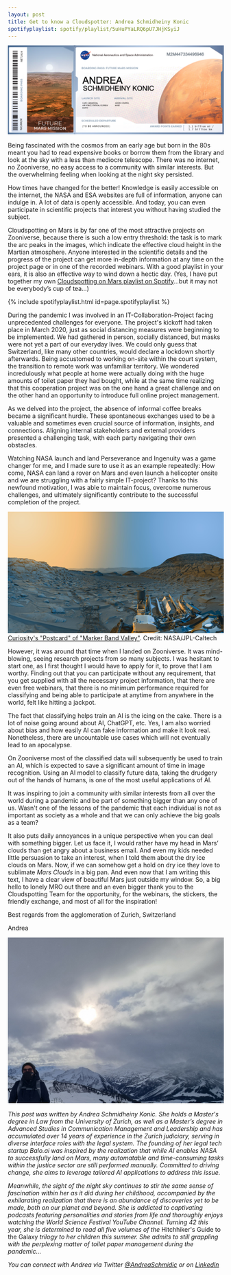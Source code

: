 ```yaml
---
layout: post
title: Get to know a Cloudspotter: Andrea Schmidheiny Konic
spotifyplaylist: spotify/playlist/5uHuPYaLRQ6pU7JHjKSyiJ
---
```


![Boarding Pass](/images/blog_post_andrea/BoardingPass_Andrea.png "My ticket to Mars")

Being fascinated with the cosmos from an early age but born in the 80s meant you had to read
expensive books or borrow them from the library and look at the sky with a less than mediocre
telescope. There was no internet, no Zooniverse, no easy access to a community with similar
interests. But the overwhelming feeling when looking at the night sky persisted.

How times have changed for the better! Knowledge is easily accessible on the internet, the NASA and
ESA websites are full of information, anyone can indulge in. A lot of data is openly accessible. And
today, you can even participate in scientific projects that interest you without having studied the
subject.

Cloudspotting on Mars is by far one of the most attractive projects on Zooniverse, because there is
such a low entry threshold: the task is to mark the arc peaks in the images, which indicate the
effective cloud height in the Martian atmosphere. Anyone interested in the scientific details and the
progress of the project can get more in-depth information at any time on the project page or in one
of the recorded webinars. With a good playlist in your ears, it is also an effective way to wind down a
hectic day. (Yes, I have put together my own [Cloudspotting on Mars playlist on Spotify](https://open.spotify.com/playlist/5uHuPYaLRQ6pU7JHjKSyiJ?si=b8203c9ff6ca4b05)...but it may
not be everybody’s cup of tea...)

{% include spotifyplaylist.html id=page.spotifyplaylist %}

During the pandemic I was involved in an IT-Collaboration-Project facing unprecedented challenges
for everyone. The project's kickoff had taken place in March 2020, just as social distancing measures
were beginning to be implemented. We had gathered in person, socially distanced, but masks were
not yet a part of our everyday lives. We could only guess that Switzerland, like many other countries,
would declare a lockdown shortly afterwards. Being accustomed to working on-site within the court
system, the transition to remote work was unfamiliar territory. We wondered incredulously what
people at home were actually doing with the huge amounts of toilet paper they had bought, while at
the same time realizing that this cooperation project was on the one hand a great challenge and on
the other hand an opportunity to introduce full online project management.

As we delved into the project, the absence of informal coffee breaks became a significant hurdle.
These spontaneous exchanges used to be a valuable and sometimes even crucial source of
information, insights, and connections. Aligning internal stakeholders and external providers
presented a challenging task, with each party navigating their own obstacles.

Watching NASA launch and land Perseverance and Ingenuity was a game changer for me, and I made
sure to use it as an example repeatedly: How come, NASA can land a rover on Mars and even launch
a helicopter onsite and we are struggling with a fairly simple IT-project? Thanks to this newfound
motivation, I was able to maintain focus, overcome numerous challenges, and ultimately significantly
contribute to the successful completion of the project.

![Curiosity Postcard](/images/blog_post_andrea/Curiosity_MBV.jpeg "What a beautiful view! Always stay curious! :-)")
[Curiosity's "Postcard" of "Marker Band Valley"](https://mars.nasa.gov/resources/27508/curiositys-postcard-of-marker-band-valley/). Credit: NASA/JPL-Caltech


However, it was around that time when I landed on Zooniverse. It was mind-blowing, seeing research
projects from so many subjects. I was hesitant to start one, as I first thought I would have to apply for
it, to prove that I am worthy. Finding out that you can participate without any requirement, that you
get supplied with all the necessary project information, that there are even free webinars, that there
is no minimum performance required for classifying and being able to participate at anytime from
anywhere in the world, felt like hitting a jackpot.

The fact that classifying helps train an AI is the icing on the cake. There is a lot of noise going around
about AI, ChatGPT, etc. Yes, I am also worried about bias and how easily AI can fake information and
make it look real. Nonetheless, there are uncountable use cases which will not eventually lead to an
apocalypse.

On Zooniverse most of the classified data will subsequently be used to train an AI, which is expected
to save a significant amount of time in image recognition. Using an AI model to classify future data,
taking the drudgery out of the hands of humans, is one of the most useful applications of AI.

It was inspiring to join a community with similar interests from all over the world during a pandemic
and be part of something bigger than any one of us. Wasn't one of the lessons of the pandemic that
each individual is not as important as society as a whole and that we can only achieve the big goals as
a team?

It also puts daily annoyances in a unique perspective when you can deal with something bigger. Let
us face it, I would rather have my head in Mars’ clouds than get angry about a business email. And
even my kids needed little persuasion to take an interest, when I told them about the dry ice clouds
on Mars. Now, if we can somehow get a hold on dry ice they love to sublimate *Mars Clouds* in a big
pan. And even now that I am writing this text, I have a clear view of beautiful Mars just outside my
window. So, a big hello to lonely MRO out there and an even bigger thank you to the Cloudspotting
Team for the opportunity, for the webinars, the stickers, the friendly exchange, and most of all for
the inspiration!

Best regards from the agglomeration of Zurich, Switzerland

Andrea

![Austria](/images/blog_post_andrea/Andrea_Austria.jpeg "January in Austria with a cloudy sky. I am actually not trying to hide my face there, it was really really cold and windy! Minutes later there was a snowstorm...!")

*This post was written by Andrea Schmidheiny Konic. She holds a Master's degree in Law from the
University of Zurich, as well as a Master’s degree in Advanced Studies in Communication
Management and Leadership and has accumulated over 14 years of experience in the Zurich
judiciary, serving in diverse interface roles with the legal system. The founding of her legal tech
startup Balo.ai was inspired by the realization that while AI enables NASA to successfully land on
Mars, many automatable and time-consuming tasks within the justice sector are still performed
manually. Committed to driving change, she aims to leverage tailored AI applications to address this
issue.*

*Meanwhile, the sight of the night sky continues to stir the same sense of fascination within her as it did during her childhood, accompanied by the exhilarating realization that there is an abundance of discoveries yet to be made, both on our planet and beyond. She is addicted to captivating podcasts featuring personalities and stories from life and thoroughly enjoys watching the World Science Festival YouTube Channel. Turning 42 this year, she is determined to read all five volumes of the* Hitchhiker's Guide to the Galaxy *trilogy to her children this summer. She admits to still grappling with the perplexing matter of toilet paper management during the pandemic...*

*You can connect with Andrea via Twitter [@AndreaSchmidic](https://twitter.com/AndreaSchmidic) or on [LinkedIn](https://www.linkedin.com/in/andrea-schmidheiny-konic/)*